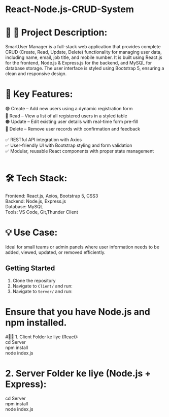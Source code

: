 # React-Node.js-CRUD-System

# 📝 📄 Project Description:
SmartUser Manager is a full-stack web application that provides complete CRUD (Create, Read, Update, Delete) functionality for managing user data, including name, email, job title, and mobile number. It is built using React.js for the frontend, Node.js & Express.js for the backend, and MySQL for database storage. The user interface is styled using Bootstrap 5, ensuring a clean and responsive design. <br>

# 🔧 Key Features:
🟢 Create – Add new users using a dynamic registration form <br>
🔵 Read – View a list of all registered users in a styled table <br>
🟠 Update – Edit existing user details with real-time form pre-fill <br>
🔴 Delete – Remove user records with confirmation and feedback <br>
<br>
✅ RESTful API integration with Axios <br>
✅ User-friendly UI with Bootstrap styling and form validation <br>
✅ Modular, reusable React components with proper state management <br>
<br>
# 🛠️ Tech Stack: <br>
Frontend: React.js, Axios, Bootstrap 5, CSS3<br>
Backend: Node.js, Express.js <br>
Database: MySQL<br> 
Tools: VS Code, Git,Thunder Client <br>

# 💡 Use Case: <br>
Ideal for small teams or admin panels where user information needs to be added, viewed, updated, or removed efficiently.



## Getting Started

1. Clone the repository
2. Navigate to `Client/` and run:
3. Navigate to `Server/` and run:

# Ensure that you have Node.js and npm installed.



#👨‍💻 1. Client Folder ke liye (React): <br>
cd Server <br>
npm install <br>
node index.js     <br>


 # 2. Server Folder ke liye (Node.js + Express): <br>
cd Server <br>
npm install <br>
node index.js     <br>
